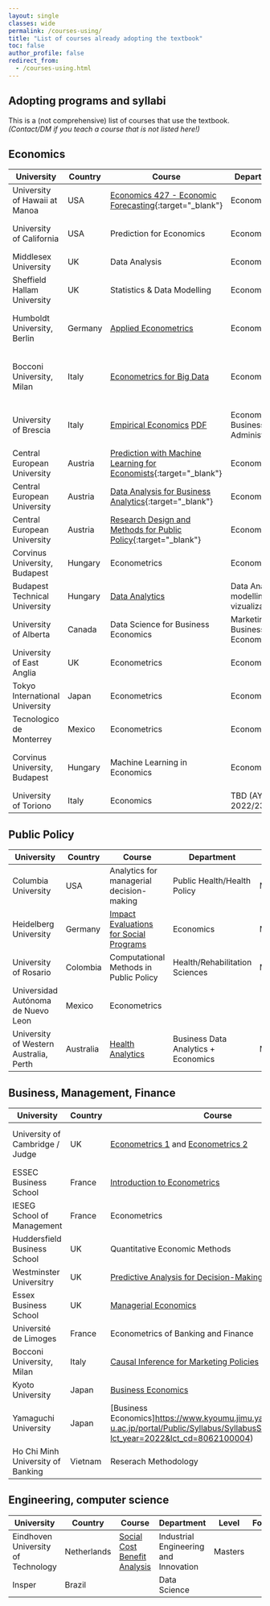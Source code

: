 ```yaml
---
layout: single
classes: wide
permalink: /courses-using/
title: "List of courses already adopting the textbook"
toc: false
author_profile: false
redirect_from:
  - /courses-using.html
---
```


## Adopting programs and syllabi

This is a (not comprehensive) list of courses that use the textbook.   
*(Contact/DM if you teach a course that is not listed here!)*


## Economics

| University                    	| Country  	| Course                                                                                                                              	| Department                     	| Level   	| Focus                                 	| Coding    	|
|-------------------------------	|----------	|-------------------------------------------------------------------------------------------------------------------------------------	|--------------------------------	|---------	|---------------------------------------	|-----------	|
| University of Hawaii at Manoa 	| USA      	| [Economics 427 - Economic Forecasting](https://www2.hawaii.edu/~fuleky/econ427/econ427.html){:target="_blank"}                                        	| Economics                      	| BA  	| Prediction, Time Series               	| R         	|
| University of California        | USA       | Prediction for Economics                                                                                                              | Economics                       | Masters   | Prediction, Machine Learning            | Python      |
| Middlesex University  | UK    | Data Analysis | Economics| Masters       | |            |
| Sheffield Hallam University  | UK    | Statistics & Data Modelling | Economics| Masters  |   | R           |
| Humboldt University, Berlin           | Germany   | [Applied Econometrics]( https://agnes.hu-berlin.de/lupo/rds?state=verpublish&status=init&vmfile=no&publishid=184877&moduleCall=webInfo&publishConfFile=webInfo&publishSubDir=veranstaltung)                                                               | Economics                       | BA, Masters   | regression analysis, causal inference   | R     |
| Bocconi University, Milan     | Italy   | [Econometrics for Big Data](https://didattica.unibocconi.it/ts/tsn_anteprima.php?cod_ins=20594&anno=2022&IdPag=)     | Economics                        | Masters    | Regression, Causal analysis, time series, big data      | Stata  |
| University of Brescia     | Italy   | [Empirical Economics](https://unibs.coursecatalogue.cineca.it/insegnamenti/2021/757640/2019/2074/107) [PDF](/files/brescia-empirical-economics.pdf)     | Economics / Business Administration                       | BA    | Regression, Causal analysis, time series          | R   |
| Central European University     | Austria   | [Prediction with Machine Learning for Economists](https://courses.ceu.edu/courses/2021-2022/prediction-machine-learning-economists){:target="_blank"}   | Economics                       | PhD/Masters   | Prediction, Machine Learning            | R, Python   |
| Central European University     | Austria   | [Data Analysis for Business Analytics](https://courses.ceu.edu/courses/2021-2022/data-analysis-1-exploration-business-analytics-track){:target="_blank"}  | Economics                       | Masters   | Data Exploration          | R   |
| Central European University     | Austria   | [Research Design and Methods for Public Policy](https://courses.ceu.edu/courses/2021-2022/quantitative-methods-public-policy){:target="_blank"}  | Economics                       | Masters   | Data Exploration          | R   |
| Corvinus University, Budapest         | Hungary   | Econometrics | Economics | Masters| Regressions, Causality                                            | Stata             |
| Budapest Technical University             | Hungary   | [Data Analytics]((/files/bme.pdf))                                                                                                                                      | Data Analysis, modelling, vizualization |          Masters    |                                    |              |
| University of Alberta           | Canada    | Data Science for Business Economics| Marketing, Business Economics                         | senior BA       |                                         | Python           |
| University of East Anglia  | UK    | Econometrics | Economics| Masters  |   | R           |
| Tokyo International University  | Japan    | Econometrics | Economics                         |  BA       | full textbook                                         | R           |
| Tecnologico de Monterrey           | Mexico    | Econometrics| Economics                         |  BA       |                                         | Python/R           |
| Corvinus University, Budapest         | Hungary   | Machine Learning in Economics  | Economics | Masters| Prediction, causal inference with ML                                            | R             |
| University of Toriono            | Italy     | Economics|  TBD (AY 2022/23)                         | BA       |                                         |            |



## Public Policy

| University                      | Country   | Course                                                                                                                                | Department                      | Level     | Focus                                   | Coding      |
|-------------------------------  |---------- |-------------------------------------------------------------------------------------------------------------------------------------  |-------------------------------- |---------  |---------------------------------------  |-----------  |
Columbia University | USA | Analytics for managerial decision-making | Public Health/Health Policy | Masters | Health care analytics | JASP-R |
| Heidelberg University         	| Germany  	| [Impact Evaluations for Social Programs](https://www.uni-heidelberg.de/md/awi/professuren/intwipol/2021-22_ws_syllabus_ie_englisch.pdf)                                                             	| Economics                      	| Masters 	| regression analysis, causal inference 	| Stata     	|
| University of Rosario           | Colombia  | Computational Methods in Public Policy                                                                                                | Health/Rehabilitation Sciences  |    Masters      |                                       |     R       |
| Universidad Autónoma de Nuevo Leon            | Mexico    | Econometrics |       |                                         |            |
| University of Western Australia, Perth           | Australia  | [Health Analytics](httpshttps://handbooks.uwa.edu.au/unitdetails?code=ECON5570)                                                               | Business Data Analytics + Economics                  | Masters   | regression analysis, causal inference   | Stata       |



## Business, Management, Finance

| University                      | Country   | Course                                                                                                                                | Department                      | Level     | Focus                                   | Coding      |
|-------------------------------  |---------- |-------------------------------------------------------------------------------------------------------------------------------------  |-------------------------------- |---------  |---------------------------------------  |-----------  |
| University of Cambridge / Judge     | UK   	| [Econometrics 1](/files/judge-econometrics1.pdf) and [Econometrics 2](/files/judge-econometrics2.pdf) | Finance                        	| Masters     	|Modelling, regressions, causal inference                             	|R, Stata          	|
| ESSEC Business School         	| France   	| [Introduction to Econometrics](https://www.essec.edu/en/program/phd-en/phd-program/)                                                                                                 	| Finance                        	| Phd     	|                                       	| R         	|
| IESEG School of Management      | France    | Econometrics                                                                                                  | International Business                     | BA       |                                         | R           |
| Huddersfield Business School | UK    | Quantitative Economic Methods | Economics and Business| Masters       |Exploration, regression, TS, panel |   R/Stata         |
| Westminster Universitry | UK    | [ Predictive Analysis for Decision-Making](https://www.westminster.ac.uk/accounting-and-finance-data-science-and-informatics-courses/2022-23/september/full-time/fintech-with-business-analytics-msc) | Fintech/ Biz Analytics| Masters       |Prediction |            |
| Essex Business School  | UK    | [Managerial Economics](https://rl.talis.com/3/essex/lists/3582B6FD-439A-435D-3970-BA93FA84177C.html?lang=en-GB) | Business| BA       | |            |
| Université de Limoges  | France    | Econometrics of Banking and Finance | Finance| Masters       | |            |
| Bocconi University, Milan      | Italy    | [Causal Inference for Marketing Policies](https://didattica.unibocconi.it/ts/tsn_anteprima.php?cod_ins=20757&anno=2022&ric_cdl=BI01&IdPag=6618)                               | Marketing, Business                     | MA       |                                         | R           |
| Kyoto  University | Japan    | [Business Economics](https://sites.google.com/site/takanoriadachi/home/teaching?authuser=0) | Business| MBA       | |            |
|Yamaguchi University  | Japan    | [Business Economics]https://www.kyoumu.jimu.yamaguchi-u.ac.jp/portal/Public/Syllabus/SyllabusSearchStart.aspx?lct_year=2022&lct_cd=8062100004) | Business| BA       | Regression Analysis | Python, R, Stata            |
|  Ho Chi Minh University of Banking  | Vietnam    | Reserach Methodology | Finance| BA       | |            |





## Engineering, computer science

| University                      | Country   | Course                                                                                                                                | Department                      | Level     | Focus                                   | Coding      |
|-------------------------------  |---------- |-------------------------------------------------------------------------------------------------------------------------------------  |-------------------------------- |---------  |---------------------------------------  |-----------  |
| Eindhoven University of Technology  | Netherlands    | [Social Cost Benefit Analysis](https://research.tue.nl/en/courses/economic-policy-in-practice-social-cost-benefit-analysis) | Industrial Engineering and Innovation| Masters       | | -           |
| Insper                          | Brazil    |                                                                                                                                       | Data Science                    |           |                                         |             |
